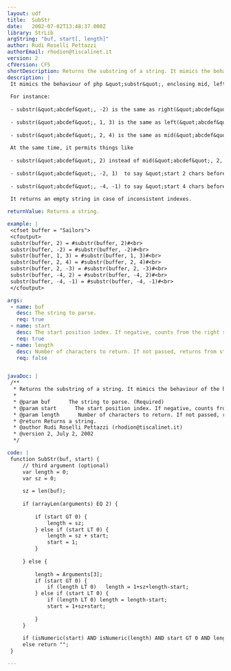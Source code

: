 ```yaml
---
layout: udf
title:  SubStr
date:   2002-07-02T13:48:37.000Z
library: StrLib
argString: "buf, start[, length]"
author: Rudi Roselli Pettazzi
authorEmail: rhodion@tiscalinet.it
version: 2
cfVersion: CF5
shortDescription: Returns the substring of a string. It mimics the behaviour of the homonymous php function so it permits negative indexes too.
description: |
 It mimics the behaviour of php &quot;substr&quot;, enclosing mid, left and right functionalities into a single function and adding some extra-functionality and trick. 
 
 For instance:
 
 - substr(&quot;abcdef&quot;, -2) is the same as right(&quot;abcdef&quot;, 2),
 
 - substr(&quot;abcdef&quot;, 1, 3) is the same as left(&quot;abcdef&quot;, 3),
 
 - substr(&quot;abcdef&quot;, 2, 4) is the same as mid(&quot;abcdef&quot;, 2, 4)
 
 At the same time, it permits things like
 
 - substr(&quot;abcdef&quot;, 2) instead of mid(&quot;abcdef&quot;, 2, len(&quot;abcdef&quot;)-2)
 
 - substr(&quot;abcdef&quot;, -2, 1)  to say &quot;start 2 chars before the end of the string, and take 1 char.&quot;
 
 - substr(&quot;abcdef&quot;, -4, -1) to say &quot;start 4 chars before the end of the string, and throw away the last char.&quot; 
 
 It returns an empty string in case of inconsistent indexes.

returnValue: Returns a string.

example: |
 <cfset buffer = "Sailors">
 <cfoutput>
 substr(buffer, 2) = #substr(buffer, 2)#<br>
 substr(buffer, -2) = #substr(buffer, -2)#<br>
 substr(buffer, 1, 3) = #substr(buffer, 1, 3)#<br>
 substr(buffer, 2, 4) = #substr(buffer, 2, 4)#<br>
 substr(buffer, 2, -3) = #substr(buffer, 2, -3)#<br>
 substr(buffer, -4, 2) = #substr(buffer, -4, 2)#<br>
 substr(buffer, -4, -1) = #substr(buffer, -4, -1)#<br>
 </cfoutput>

args:
 - name: buf
   desc: The string to parse.
   req: true
 - name: start
   desc: The start position index. If negative, counts from the right side.
   req: true
 - name: length
   desc: Number of characters to return. If not passed, returns from start to end (if positive start value).
   req: false


javaDoc: |
 /**
  * Returns the substring of a string. It mimics the behaviour of the homonymous php function so it permits negative indexes too.
  * 
  * @param buf      The string to parse. (Required)
  * @param start      The start position index. If negative, counts from the right side. (Required)
  * @param length      Number of characters to return. If not passed, returns from start to end (if positive start value). (Optional)
  * @return Returns a string. 
  * @author Rudi Roselli Pettazzi (rhodion@tiscalinet.it) 
  * @version 2, July 2, 2002 
  */

code: |
 function SubStr(buf, start) {
     // third argument (optional)
     var length = 0;
     var sz = 0;
         
     sz = len(buf);
     
     if (arrayLen(arguments) EQ 2) {
 
         if (start GT 0) {
             length = sz;
         } else if (start LT 0) {
             length = sz + start;
             start = 1;
         }
     
     } else {
     
         length = Arguments[3];
         if (start GT 0) {
             if (length LT 0)   length = 1+sz+length-start;
         } else if (start LT 0) {
             if (length LT 0) length = length-start;
             start = 1+sz+start;
             
         }
     } 
     
     if (isNumeric(start) AND isNumeric(length) AND start GT 0 AND length GT 0) return mid(buf, start, length);
     else return "";
 }

---
```


